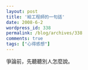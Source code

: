 ```yaml
---
layout: post
title: '給工程師的一句話'
date: 2008-6-2
wordpress_id: 338
permalink: /blog/archives/338
comments: true
tags: ["心得感想"]
---
```


爭論前，先聽聽別人怎麼說。
